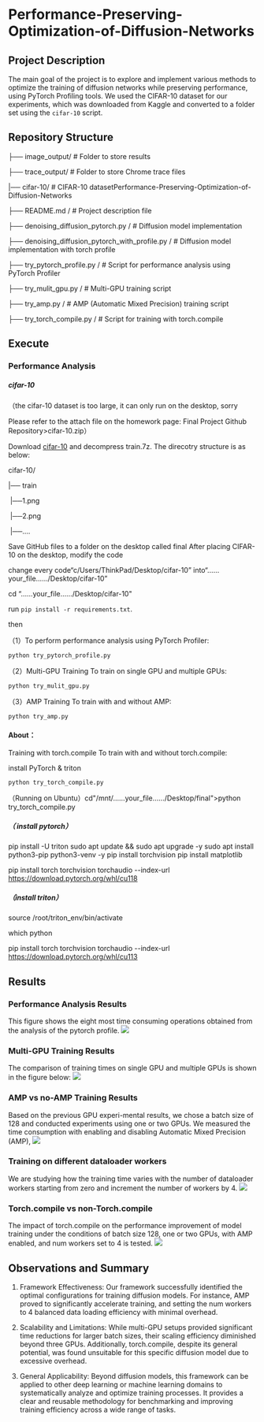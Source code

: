 # Performance-Preserving-Optimization-of-Diffusion-Networks

## Project Description
The main goal of the project is to explore and implement various methods to optimize the training of diffusion networks while preserving performance, using PyTorch Profiling tools. We used the CIFAR-10 dataset for our experiments, which was downloaded from Kaggle and converted to a folder set using the `cifar-10` script.

## Repository Structure

├── image_output/ # Folder to store results 

├── trace_output/ # Folder to store Chrome trace files 

|── cifar-10/ # CIFAR-10 datasetPerformance-Preserving-Optimization-of-Diffusion-Networks

├── README.md / # Project description file 

├── denoising_diffusion_pytorch.py / # Diffusion model implementation 

├── denoising_diffusion_pytorch_with_profile.py / # Diffusion model implementation with torch profile

├── try_pytorch_profile.py / # Script for performance analysis using PyTorch Profiler 

├── try_mulit_gpu.py / # Multi-GPU training script 

├── try_amp.py / # AMP (Automatic Mixed Precision) training script

├── try_torch_compile.py / # Script for training with torch.compile 


## Execute 

### Performance Analysis

##### cifar-10

（the cifar-10 dataset is too large, it can only run on the desktop, sorry

Please refer to the attach file on the homework page: Final Project Github Repository>cifar-10.zip）

Download [cifar-10](https://www.kaggle.com/c/cifar-10/) and decompress train.7z. The direcotry structure is as below:

cifar-10/

|── train

​    |──1.png

​    |──2.png

​    |──....





Save GitHub files to a folder on the desktop called final
After placing CIFAR-10 on the desktop, modify the code

change every code“c/Users/ThinkPad/Desktop/cifar-10”
into“……your_file……/Desktop/cifar-10”

cd “……your_file……/Desktop/cifar-10"

 run `pip install -r requirements.txt`.



then

（1）To perform performance analysis using PyTorch Profiler:
```
python try_pytorch_profile.py
```
（2）Multi-GPU Training
To train on single GPU and multiple GPUs:

```
python try_mulit_gpu.py
```

（3）AMP Training
To train with and without AMP:

```
python try_amp.py
```



#### About：

Training with torch.compile
To train with and without torch.compile:

install PyTorch & triton

```
python try_torch_compile.py
```



（Running on Ubuntu）cd"/mnt/……your_file……/Desktop/final">python try_torch_compile.py

##### （ install pytorch）

pip install -U triton
sudo apt update && sudo apt upgrade -y
sudo apt install python3-pip python3-venv -y
pip install torchvision
pip install matplotlib

pip install torch torchvision torchaudio --index-url https://download.pytorch.org/whl/cu118

##### （install triton）

source /root/triton_env/bin/activate

which python

pip install torch torchvision torchaudio --index-url https://download.pytorch.org/whl/cu113



## Results
### Performance Analysis Results
This figure shows the eight most time consuming operations obtained from the analysis of the pytorch profile.
![](./image_output/top_10_longest_events.png)


### Multi-GPU Training Results
The comparison of training times on single GPU and multiple GPUs is shown in the figure below:
![](./image_output/training_time_vs_batch_size.png)


### AMP vs no-AMP Training Results
Based on the previous GPU experi-mental results, we chose a batch size of 128 and conducted experiments using one or two GPUs. We measured the time consumption with enabling and disabling Automatic Mixed Precision (AMP),
![](./image_output/training_time_with_amp.png)

### Training on different dataloader workers
We are studying how the training time varies with the number of dataloader workers starting from zero and increment the number of workers by 4.
![](./image_output/training_time_vs_num_workers.png)


### Torch.compile vs non-Torch.compile
The impact of torch.compile on the performance improvement of model training under the conditions of batch size 128, one or two GPUs, with AMP enabled, and
num workers set to 4 is tested.
![](./image_output/training_time_via_torch_compile.png)


## Observations and Summary

1) Framework Effectiveness: Our framework successfully identified the optimal configurations for training diffusion models. For instance, AMP proved to significantly accelerate training, and setting the num workers to 4 balanced data loading efficiency with minimal overhead. 

2) Scalability and Limitations: While multi-GPU setups provided significant time reductions for larger batch sizes, their scaling efficiency diminished beyond three GPUs. Additionally, torch.compile, despite its general potential, was found unsuitable for this specific diffusion model due to excessive overhead.

3) General Applicability: Beyond diffusion models, this framework can be applied to other deep learning or machine learning domains to systematically analyze and optimize training processes. It provides a clear and reusable methodology for benchmarking and improving training efficiency across a wide range of tasks.

